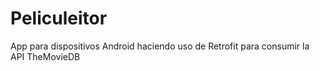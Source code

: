 # Peliculeitor
 App para dispositivos Android haciendo uso de Retrofit para consumir la API TheMovieDB
